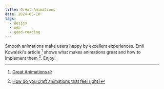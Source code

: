 ```yaml
---
title: Great Animations
date: 2024-06-18
tags:
  - design
  - web
  - good-reading
---
```


Smooth animations make users happy by excellent experiences. Emil Kowalski's
article [^great-animations] shows what makes animations great and how to
implement them [^ani-dev]. Enjoy!

[^great-animations]: [Great Animations](https://emilkowal.ski/ui/great-animations)
[^ani-dev]: [How do you craft animations that feel right?](https://animations.dev/)
